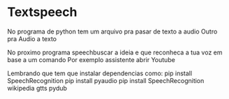 # Textspeech
No programa de python tem um arquivo pra  pasar de texto a audio Outro pra Audio a texto 

No proximo programa speechbuscar a ideia e que reconheca a tua voz em base a um comando 
Por exemplo assistente abrir Youtube

Lembrando que tem que instalar dependencias como:
pip install SpeechRecognition
pip install pyaudio
pip install SpeechRecognition  wikipedia gtts pydub


